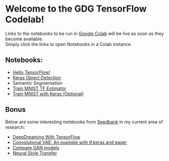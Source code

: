 # Welcome to the GDG TensorFlow Codelab!
Links to the notebooks to be run in [Google Colab](colab.research.google.com) will be live as soon as they become available.  
Simply click the links to open Notebooks in a Colab instance.  

## Notebooks:  
*  [Hello TensorFlow!](https://colab.research.google.com/github/kylehounslow/gdg_workshop/blob/master/notebooks/hello_tensorflow.ipynb)  
*  [Keras Object Detection](https://colab.research.google.com/github/kylehounslow/gdg_workshop/blob/master/notebooks/keras_object_detection.ipynb)  
*  Semantic Segmentation  
*  [Train MNIST TF Estimator](https://colab.research.google.com/github/kylehounslow/gdg_workshop/blob/master/notebooks/tf_estimator_mnist.ipynb)  
*  [Train MNIST with Keras (Optional)](https://colab.research.google.com/github/kylehounslow/gdg_workshop/blob/master/notebooks/keras_mnist.ipynb)  

## Bonus 
Below are some interesting notebooks from [Seedbank](https://research.google.com/seedbank/seeds) in my current area of research:   
* [DeepDreaming With TensorFlow](https://colab.research.google.com/drive/1DWcrN9WXni58MbddvlShX0wF_oeo8W_0#forceEdit=true&offline=true&sandboxMode=true)  
* [Convolutional VAE: An example with tf.keras and eager](https://colab.research.google.com/github/tensorflow/tensorflow/blob/master/tensorflow/contrib/eager/python/examples/generative_examples/cvae.ipynb)  
* [Compare GAN models](https://colab.research.google.com/github/google/compare_gan/blob/master/compare_gan/src/tfhub_models.ipynb)  
* [Neural Style Transfer](https://colab.research.google.com/github/tensorflow/lucid/blob/master/notebooks/differentiable-parameterizations/style_transfer_2d.ipynb)  

